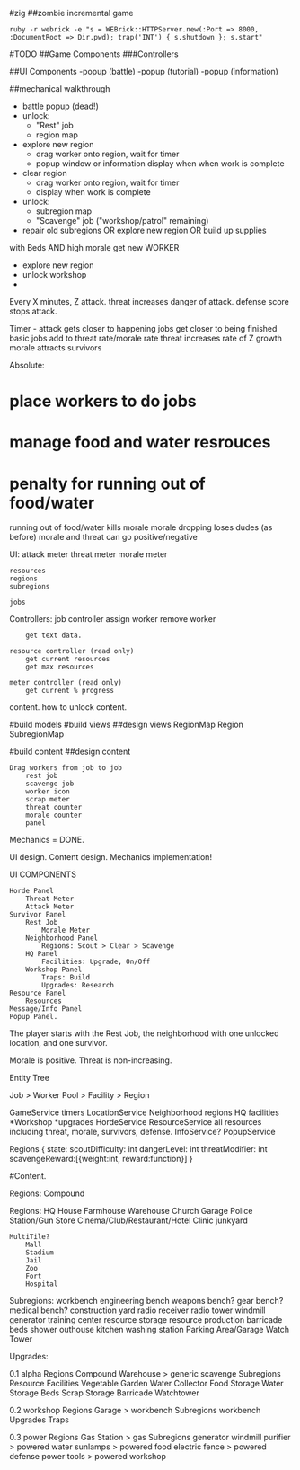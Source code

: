 #zig
##zombie incremental game

`ruby -r webrick -e "s = WEBrick::HTTPServer.new(:Port => 8000, :DocumentRoot => Dir.pwd); trap('INT') { s.shutdown }; s.start"`


#TODO
##Game Components
###Controllers

##UI Components
-popup (battle)
-popup (tutorial)
-popup (information)

##mechanical walkthrough
- battle popup (dead!)
- unlock:
    + "Rest" job
    + region map
- explore new region
    + drag worker onto region, wait for timer
    + popup window or information display when when work is complete
- clear region 
    + drag worker onto region, wait for timer
    + display when work is complete
- unlock:
    + subregion map
    + "Scavenge" job ("workshop/patrol" remaining)
- repair old subregions OR explore new region OR build up supplies

with Beds AND high morale get new WORKER
- explore new region
- unlock workshop
- 


Every X minutes, Z attack.
threat increases danger of attack.
defense score stops attack.



Timer - 
    attack gets closer to happening
    jobs get closer to being finished
    basic jobs add to threat rate/morale rate
    threat increases rate of Z growth
    morale attracts survivors


Absolute:
# place workers to do jobs
# manage food and water resrouces
# penalty for running out of food/water

running out of food/water kills morale
morale dropping loses dudes (as before)
morale and threat can go positive/negative


UI:
    attack meter
    threat meter
    morale meter

    resources
    regions
    subregions

    jobs

Controllers:
    job controller
        assign worker
        remove worker

        get text data.

    resource controller (read only)
        get current resources
        get max resources

    meter controller (read only)
        get current % progress

content.
how to unlock content.

#build models
#build views
    ##design views
        RegionMap
            Region
                SubregionMap

#build content
    ##design content



    Drag workers from job to job
        rest job
        scavenge job
        worker icon
        scrap meter
        threat counter
        morale counter
        panel

Mechanics = DONE.

UI design.
Content design.
Mechanics implementation!


UI COMPONENTS

    Horde Panel
        Threat Meter
        Attack Meter
    Survivor Panel
        Rest Job
            Morale Meter
        Neighborhood Panel
            Regions: Scout > Clear > Scavenge
        HQ Panel
            Facilities: Upgrade, On/Off
        Workshop Panel
            Traps: Build
            Upgrades: Research
    Resource Panel
        Resources
    Message/Info Panel
    Popup Panel.

The player starts with the Rest Job, the neighborhood with one unlocked location, and one survivor.

Morale is positive.
Threat is non-increasing.

Entity Tree

Job > Worker Pool
    > Facility
    > Region



GameService
    timers
LocationService
    Neighborhood
        regions
    HQ
        facilities
    *Workshop
        *upgrades
HordeService
ResourceService
    all resources including threat, morale, survivors, defense.
InfoService?
PopupService



Regions {
    state:
    scoutDifficulty: int
    dangerLevel: int
    threatModifier: int
    scavengeReward:[{weight:int, reward:function}] 
}


#Content.

Regions:
    Compound

Regions:
    HQ
    House
    Farmhouse
    Warehouse
    Church
    Garage
    Police Station/Gun Store
    Cinema/Club/Restaurant/Hotel
    Clinic
    junkyard

    MultiTile?
        Mall
        Stadium
        Jail
        Zoo
        Fort
        Hospital

Subregions:
    workbench
    engineering bench
    weapons bench?
    gear bench?
    medical bench?
    construction yard
    radio receiver
    radio tower
    windmill
    generator
    training center
    resource storage
    resource production
    barricade
    beds
    shower
    outhouse
    kitchen
    washing station
    Parking Area/Garage
    Watch Tower

Upgrades:


0.1 alpha
    Regions
        Compound
        Warehouse > generic scavenge
    Subregions
        Resource Facilities
            Vegetable Garden
            Water Collector
            Food Storage
            Water Storage
            Beds
            Scrap Storage
        Barricade
        Watchtower

0.2 workshop
    Regions
        Garage > workbench
    Subregions
        workbench
    Upgrades
        Traps

0.3 power
    Regions
        Gas Station > gas
    Subregions
        generator
        windmill
        purifier > powered water
        sunlamps > powered food
        electric fence > powered defense
        power tools > powered workshop



